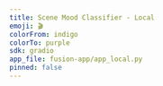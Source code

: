 ```yaml
---
title: Scene Mood Classifier - Local
emoji: 🎬
colorFrom: indigo
colorTo: purple
sdk: gradio 
app_file: fusion-app/app_local.py
pinned: false
---
```

